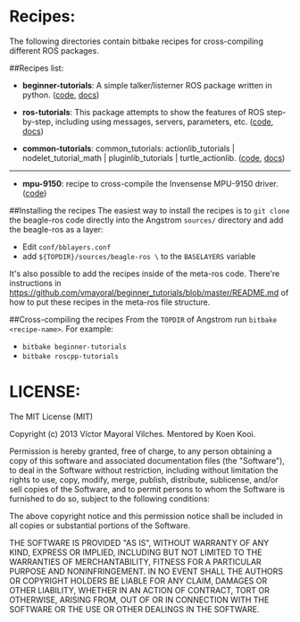 Recipes:
==================

The following directories contain bitbake recipes for cross-compiling different ROS packages.

##Recipes list:

* **beginner-tutorials**: A simple talker/listerner ROS package written in python. ([code](https://github.com/vmayoral/beginner_tutorials), [docs](https://github.com/vmayoral/beginner_tutorials/blob/master/README.md))

* **ros-tutorials**: This package attempts to show the features of ROS step-by-step, including using messages, servers, parameters, etc. ([code](https://github.com/ros/ros_tutorials), [docs](http://ros.org/wiki/ros_tutorials))

* **common-tutorials**: common_tutorials: actionlib_tutorials | nodelet_tutorial_math | pluginlib_tutorials | turtle_actionlib. ([code](https://github.com/ros/common_tutorials), [docs](http://www.ros.org/wiki/common_tutorials))

----

* **mpu-9150**: recipe to cross-compile the Invensense MPU-9150 driver. ([code](https://github.com/Pansenti/linux-mpu9150))

##Installing the recipes
The easiest way to install the recipes is to `git clone` the beagle-ros code directly into the Angstrom `sources/` directory and add the beagle-ros as a layer:
* Edit `conf/bblayers.conf`
* add `${TOPDIR}/sources/beagle-ros \` to the `BASELAYERS` variable

It's also possible to add the recipes inside of the meta-ros code. There're instructions in https://github.com/vmayoral/beginner_tutorials/blob/master/README.md of how to put these recipes in the meta-ros file structure.

##Cross-compiling the recipes
From the `TOPDIR` of Angstrom run `bitbake <recipe-name>`. For example:
* `bitbake beginner-tutorials`
* `bitbake roscpp-tutorials`

LICENSE:
=======

The MIT License (MIT)

Copyright (c) 2013 Víctor Mayoral Vilches.
Mentored by Koen Kooi.

Permission is hereby granted, free of charge, to any person obtaining a copy
of this software and associated documentation files (the "Software"), to deal
in the Software without restriction, including without limitation the rights
to use, copy, modify, merge, publish, distribute, sublicense, and/or sell
copies of the Software, and to permit persons to whom the Software is
furnished to do so, subject to the following conditions:

The above copyright notice and this permission notice shall be included in
all copies or substantial portions of the Software.

THE SOFTWARE IS PROVIDED "AS IS", WITHOUT WARRANTY OF ANY KIND, EXPRESS OR
IMPLIED, INCLUDING BUT NOT LIMITED TO THE WARRANTIES OF MERCHANTABILITY,
FITNESS FOR A PARTICULAR PURPOSE AND NONINFRINGEMENT. IN NO EVENT SHALL THE
AUTHORS OR COPYRIGHT HOLDERS BE LIABLE FOR ANY CLAIM, DAMAGES OR OTHER
LIABILITY, WHETHER IN AN ACTION OF CONTRACT, TORT OR OTHERWISE, ARISING FROM,
OUT OF OR IN CONNECTION WITH THE SOFTWARE OR THE USE OR OTHER DEALINGS IN
THE SOFTWARE.
